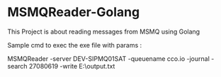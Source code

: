 # MSMQReader-Golang
This Project is about reading messages from MSMQ using Golang 

Sample cmd to exec the exe file with params :

MSMQReader -server DEV-SIPMQ01SAT -queuename cco.io -journal -search 27080619  -write E:\\output.txt 
